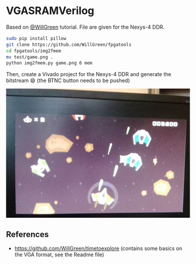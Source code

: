 # VGASRAMVerilog

Based on [@WillGreen](https://github.com/WillGreen/) tutorial. File are given for the Nexys-4 DDR.

```bash
sudo pip install pillow
git clone https://github.com/WillGreen/fpgatools
cd fpgatools/img2fmem
mv test/game.png .
python img2fmem.py game.png 6 mem
```

Then, create a Vivado project for the Nexys-4 DDR and generate the bitstream :smile: (the BTNC button needs to be pushed)

![test](./docs/result.png)

## References

- https://github.com/WillGreen/timetoexplore (contains some basics on the VGA format, see the Readme file)
